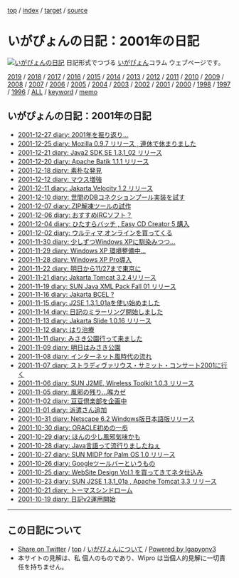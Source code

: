 [top](../index.html) / [index](index.html) / [target](http://www.igapyon.jp/igapyon/diary/2001/index.html) / [source](https://github.com/igapyon/diary/blob/master/2001/index.src.md) 

いがぴょんの日記：2001年の日記
=====================================================================================================
[![いがぴょんの日記](http://www.igapyon.jp/igapyon/diary/images/iga200306s.jpg "いがぴょん")](http://www.igapyon.jp/igapyon/diary/memo/memoigapyon.html) 日記形式でつづる [いがぴょん](http://www.igapyon.jp/igapyon/diary/memo/memoigapyon.html)コラム ウェブページです。


[2019](../2019/index.html)
/ [2018](../2018/index.html)
/ [2017](../2017/index.html)
/ [2016](../2016/index.html)
/ [2015](../2015/index.html)
/ [2014](../2014/index.html)
/ [2013](../2013/index.html)
/ [2012](../2012/index.html)
/ [2011](../2011/index.html)
/ [2010](../2010/index.html)
/ [2009](../2009/index.html)
/ [2008](../2008/index.html)
/ [2007](../2007/index.html)
/ [2006](../2006/index.html)
/ [2005](../2005/index.html)
/ [2004](../2004/index.html)
/ [2003](../2003/index.html)
/ [2002](../2002/index.html)
/ [2001](index.html)
/ [2000](../2000/index.html)
/ [1998](../1998/index.html)
/ [1997](../1997/index.html)
/ [1996](../1996/index.html)
/ [ALL](../idxall.html)
 / [keyword](../keyword/index.html) / [memo](../memo/index.html)

## いがぴょんの日記：2001年の日記

* [2001-12-27 diary: 2001年を振り返り…](ig011227.html)
* [2001-12-25 diary: Mozilla 0.9.7 リリース , 連休で休まりました](ig011225.html)
* [2001-12-21 diary: Java2 SDK SE 1.3.1_02 リリース](ig011221.html)
* [2001-12-20 diary: Apache Batik 1.1.1 リリース](ig011220.html)
* [2001-12-18 diary: 素朴な発見](ig011218.html)
* [2001-12-12 diary: マウス増強](ig011212.html)
* [2001-12-11 diary: Jakarta Velocity 1.2 リリース](ig011211.html)
* [2001-12-10 diary: 世間のDBコネクションプール実装を試す](ig011210.html)
* [2001-12-07 diary: ZIP解凍ツールの試作](ig011207.html)
* [2001-12-06 diary: おすすめIRCソフト？](ig011206.html)
* [2001-12-04 diary: ひたすらバッチ , Easy CD Creator 5 購入](ig011204.html)
* [2001-12-02 diary: ウルティマ オンラインを買ってくる](ig011202.html)
* [2001-11-30 diary: 少しずつWindows XPに馴染みつつ…](ig011130.html)
* [2001-11-29 diary: Windows XP 環境整備中…](ig011129.html)
* [2001-11-28 diary: Windows XP Pro導入](ig011128.html)
* [2001-11-22 diary: 明日から11/27まで東京に](ig011122.html)
* [2001-11-21 diary: Jakarta Tomcat 3.2.4リリース](ig011121.html)
* [2001-11-19 diary: SUN Java XML Pack Fall 01 リリース](ig011119.html)
* [2001-11-16 diary: Jakarta BCEL ?](ig011116.html)
* [2001-11-15 diary: J2SE 1.3.1_01aを使い始めました](ig011115.html)
* [2001-11-14 diary: 日記のミラーリング開始しました](ig011114.html)
* [2001-11-13 diary: Jakarta Slide 1.0.16 リリース](ig011113.html)
* [2001-11-12 diary: はり治療](ig011112.html)
* [2001-11-11 diary: みさき公園行って来ました](ig011111.html)
* [2001-11-09 diary: 明日はみさき公園](ig011109.html)
* [2001-11-08 diary: インターネット風時代の流れ](ig011108.html)
* [2001-11-07 diary: ストラディヴァリウス・サミット・コンサート2001に行く](ig011107.html)
* [2001-11-06 diary: SUN J2ME, Wireless Toolkit 1.0.3 リリース](ig011106.html)
* [2001-11-05 diary: 風邪の残り…喉カゼ](ig011105.html)
* [2001-11-02 diary: 豆豆倶楽部を企画中](ig011102.html)
* [2001-11-01 diary: 派遣さん追加](ig011101.html)
* [2001-10-31 diary: Netscape 6.2 Windows版日本語版リリース](ig011031.html)
* [2001-10-30 diary: ORACLE初めの一歩](ig011030.html)
* [2001-10-29 diary: ほんの少し風邪気味かも](ig011029.html)
* [2001-10-28 diary: Java言語って流行りましたねぇ](ig011028.html)
* [2001-10-27 diary: SUN MIDP for Palm OS 1.0 リリース](ig011027.html)
* [2001-10-26 diary: Googleツールバーというもの](ig011026.html)
* [2001-10-25 diary: WebSite Design Vol.1 を買ってきてネタ仕込み](ig011025.html)
* [2001-10-23 diary: SUN J2SE 1.3.1_01a , Apache Tomcat 3.3 リリース](ig011023.html)
* [2001-10-21 diary: トーマスシンドローム](ig011021.html)
* [2001-10-19 diary: 日記v2運用開始](ig011019.html)


----------------------------------------------------------------------------------------------------

## この日記について

* [Share on Twitter](https://twitter.com/intent/tweet?hashtags=igapyon%2Cdiary%2C%E3%81%84%E3%81%8C%E3%81%B4%E3%82%87%E3%82%93&text=%E3%81%84%E3%81%8C%E3%81%B4%E3%82%87%E3%82%93%E3%81%AE%E6%97%A5%E8%A8%98%EF%BC%9A2001%E5%B9%B4%E3%81%AE%E6%97%A5%E8%A8%98&url=http%3A%2F%2Fwww.igapyon.jp%2Figapyon%2Fdiary%2F2001%2Findex.html) / [top](../index.html) / [いがぴょんについて](http://www.igapyon.jp/igapyon/diary/memo/memoigapyon.html) / [Powered by Igapyonv3](https://github.com/igapyon/igapyonv3)
* 本サイトの見解は、私 個人のものであり、Wipro は当個人的見解に一切責任を持ちません。 
